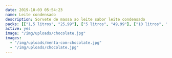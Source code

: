 ```yaml
---
date: 2019-10-03 05:54:23
name: Leite condensado
description: Sorvete de massa ao leite sabor leite condensado
packs: [["1,5 litros", "25,99"], ["5 litros", "49,99"], ["10 litros", "89,99"]]
active: yes
image: "/img/uploads/chocolate.jpg"
images:
  - "/img/uploads/menta-com-chocolate.jpg"
  - "/img/uploads/chocolate.jpg"
---
```

